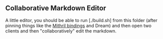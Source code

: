 Collaborative Markdown Editor
-----------------------------

A little editor, you should be able to run [./build.sh] from this folder (after pinning things like the [Mithril bindings](https://github.com/patricoferris/jsoo-mithril) and Dream) and then open two clients and then "collaboratively" edit the markdown.

